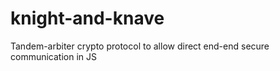# knight-and-knave
Tandem-arbiter crypto protocol to allow direct end-end secure communication in JS
